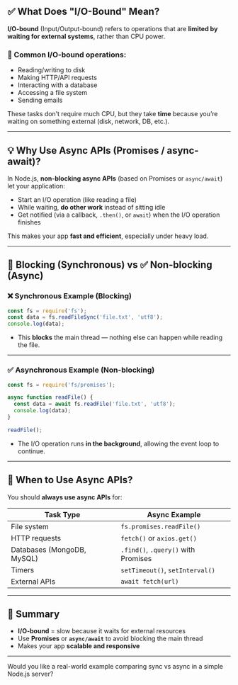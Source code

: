 ## ✅ What Does "I/O-Bound" Mean?

**I/O-bound** (Input/Output-bound) refers to operations that are **limited by waiting for external systems**, rather than CPU power.

### 🔹 Common I/O-bound operations:

* Reading/writing to disk
* Making HTTP/API requests
* Interacting with a database
* Accessing a file system
* Sending emails

These tasks don’t require much CPU, but they take **time** because you’re waiting on something external (disk, network, DB, etc.).

---

## 💡 Why Use Async APIs (Promises / async-await)?

In Node.js, **non-blocking async APIs** (based on Promises or `async/await`) let your application:

* Start an I/O operation (like reading a file)
* While waiting, **do other work** instead of sitting idle
* Get notified (via a callback, `.then()`, or `await`) when the I/O operation finishes

This makes your app **fast and efficient**, especially under heavy load.

---

## 🚫 Blocking (Synchronous) vs ✅ Non-blocking (Async)

### ❌ Synchronous Example (Blocking)

```js
const fs = require('fs');
const data = fs.readFileSync('file.txt', 'utf8');
console.log(data);
```

* This **blocks** the main thread — nothing else can happen while reading the file.

---

### ✅ Asynchronous Example (Non-blocking)

```js
const fs = require('fs/promises');

async function readFile() {
  const data = await fs.readFile('file.txt', 'utf8');
  console.log(data);
}

readFile();
```

* The I/O operation runs **in the background**, allowing the event loop to continue.

---

## 📌 When to Use Async APIs?

You should **always use async APIs** for:

| Task Type                  | Async Example                       |
| -------------------------- | ----------------------------------- |
| File system                | `fs.promises.readFile()`            |
| HTTP requests              | `fetch()` or `axios.get()`          |
| Databases (MongoDB, MySQL) | `.find()`, `.query()` with Promises |
| Timers                     | `setTimeout()`, `setInterval()`     |
| External APIs              | `await fetch(url)`                  |

---

## 🧠 Summary

* **I/O-bound** = slow because it waits for external resources
* Use **Promises** or **`async/await`** to avoid blocking the main thread
* Makes your app **scalable and responsive**

---

Would you like a real-world example comparing sync vs async in a simple Node.js server?
